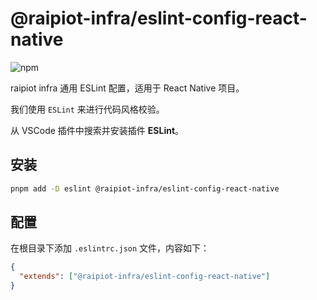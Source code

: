 # @raipiot-infra/eslint-config-react-native

![npm](https://img.shields.io/npm/v/@raipiot-infra/eslint-config-react-native?logo=eslint&label=eslint-config-react-native&registry_uri=http%3A%2F%2Fnpm-registry.raipiot.com%3A4873)

raipiot infra 通用 ESLint 配置，适用于 React Native 项目。

我们使用 `ESLint` 来进行代码风格校验。

从 VSCode 插件中搜索并安装插件 **ESLint**。

## 安装

```bash
pnpm add -D eslint @raipiot-infra/eslint-config-react-native
```

## 配置

在根目录下添加 `.eslintrc.json` 文件，内容如下：

```json
{
  "extends": ["@raipiot-infra/eslint-config-react-native"]
}
```

